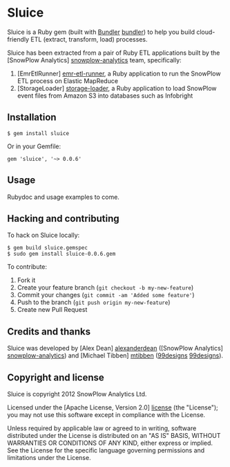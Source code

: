 # Sluice

Sluice is a Ruby gem (built with [Bundler] [bundler]) to help you build cloud-friendly ETL (extract, transform, load) processes.

Sluice has been extracted from a pair of Ruby ETL applications built by the [SnowPlow Analytics] [snowplow-analytics] team, specifically:

1. [EmrEtlRunner] [emr-etl-runner], a Ruby application to run the SnowPlow ETL process on Elastic MapReduce
2. [StorageLoader] [storage-loader], a Ruby application to load SnowPlow event files from Amazon S3 into databases such as Infobright

## Installation 

    $ gem install sluice

Or in your Gemfile:

    gem 'sluice', '~> 0.0.6'

## Usage

Rubydoc and usage examples to come.

## Hacking and contributing

To hack on Sluice locally:

    $ gem build sluice.gemspec
    $ sudo gem install sluice-0.0.6.gem

To contribute:

1. Fork it
2. Create your feature branch (`git checkout -b my-new-feature`)
3. Commit your changes (`git commit -am 'Added some feature'`)
4. Push to the branch (`git push origin my-new-feature`)
5. Create new Pull Request

## Credits and thanks

Sluice was developed by [Alex Dean] [alexanderdean] ([SnowPlow Analytics] [snowplow-analytics]) and [Michael Tibben] [mtibben] ([99designs] [99designs]).

## Copyright and license

Sluice is copyright 2012 SnowPlow Analytics Ltd.

Licensed under the [Apache License, Version 2.0] [license] (the "License");
you may not use this software except in compliance with the License.

Unless required by applicable law or agreed to in writing, software
distributed under the License is distributed on an "AS IS" BASIS,
WITHOUT WARRANTIES OR CONDITIONS OF ANY KIND, either express or implied.
See the License for the specific language governing permissions and
limitations under the License.

[bundler]: http://gembundler.com/

[snowplow-analytics]: http://snowplowanalytics.com
[alexanderdean]: https://github.com/alexanderdean
[mtibben]: https://github.com/mtibben
[99designs]: http://99designs.com

[emr-etl-runner]: https://github.com/snowplow/snowplow/tree/master/3-etl/emr-etl-runner
[storage-loader]: https://github.com/snowplow/snowplow/tree/master/4-storage/storage-loader

[license]: http://www.apache.org/licenses/LICENSE-2.0
